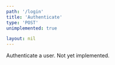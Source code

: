 ```yaml
---
path: '/login'
title: 'Authenticate'
type: 'POST'
unimplemented: true

layout: nil
---
```


Authenticate a user. Not yet implemented.
